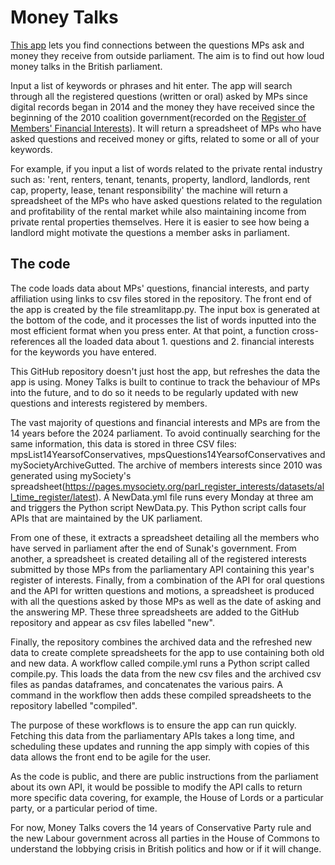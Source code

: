 #  Money Talks

[This app](https://moneytalks.streamlit.app) lets you find connections between the questions MPs ask and money they receive from outside parliament. The aim is to find out how loud money talks in the British parliament.

Input a list of keywords or phrases and hit enter. The app will search through all the registered questions (written or oral) asked by MPs since digital records began in 2014 and the money they have received since the beginning of the 2010 coalition government(recorded on the [Register of Members' Financial Interests](https://www.parliament.uk/mps-lords-and-offices/standards-and-financial-interests/parliamentary-commissioner-for-standards/registers-of-interests/register-of-members-financial-interests/)). It will return a spreadsheet of MPs who have asked questions and received money or gifts, related to some or all of your keywords. 

For example, if you input a list of words related to the private rental industry such as: 'rent, renters, tenant, tenants, property, landlord, landlords, rent cap, property, lease, tenant responsibility' the machine will return a spreadsheet of the MPs who have asked questions related to the regulation and profitability of the rental market while also maintaining income from private rental properties themselves. Here it is easier to see how being a landlord might motivate the questions a member asks in parliament.

## The code

The code loads data about MPs' questions, financial interests, and party affiliation using links to csv files stored in the repository. The front end of the app is created by the file streamlitapp.py. The input box is generated at the bottom of the code, and it processes the list of words inputted into the most efficient format when you press enter. At that point, a function cross-references all the loaded data about 1. questions and 2. financial interests for the keywords you have entered.

This GitHub repository  doesn't just host the app, but refreshes the data the app is using. Money Talks is built to continue to track the behaviour of MPs into the future, and to do so it needs to be regularly updated with new questions and interests registered by members. 

The vast majority of questions and financial interests and MPs are from the 14 years before the 2024 parliament. To avoid continually searching for the same information, this data is stored in three CSV files: mpsList14YearsofConservatives, mpsQuestions14YearsofConservatives and mySocietyArchiveGutted. The archive of members interests since 2010 was generated using mySociety's spreadsheet(https://pages.mysociety.org/parl_register_interests/datasets/all_time_register/latest). A NewData.yml file runs every Monday at three am and triggers the Python script NewData.py. This Python script calls four APIs that are maintained by the UK parliament.  

From one of these, it extracts a spreadsheet detailing all the members who have served in parliament after the end of Sunak's government. From another, a spreadsheet is created detailing all of the  registered interests submitted by those MPs from the parliamentary API containing this year's register of interests. Finally, from a combination of the API for oral questions and the API for written questions and motions, a spreadsheet is produced with all the questions asked by those MPs as well as the date of asking and the answering MP. These three spreadsheets are added to the GitHub repository and appear as csv files labelled "new".

Finally, the repository combines the archived data and the refreshed new data to create complete spreadsheets for the app to use containing both old and new data. A workflow called compile.yml runs a Python script called compile.py. This loads the data from the new csv files and the archived csv files as pandas dataframes, and concatenates the various pairs. A command in the workflow then adds these compiled spreadsheets to the repository labelled "compiled".

The purpose of these workflows is to ensure the app can run quickly. Fetching this data from the parliamentary APIs takes a long time, and scheduling these updates and running the app simply with copies of this data allows the front end to be agile for the user. 
       
As the code is public, and there are public instructions from the parliament about its own API, it would be possible to modify the API calls to return more specific data covering, for example, the House of Lords or a particular party, or a particular period of time.  
       
For now, Money Talks covers the 14 years of Conservative Party rule and the new Labour government across all parties in the House of Commons to understand the lobbying crisis in British politics and how or if it will change.
